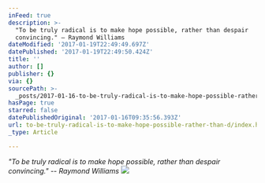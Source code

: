 ```yaml
---
inFeed: true
description: >-
  "To be truly radical is to make hope possible, rather than despair
  convincing." – Raymond Williams
dateModified: '2017-01-19T22:49:49.697Z'
datePublished: '2017-01-19T22:49:50.424Z'
title: ''
author: []
publisher: {}
via: {}
sourcePath: >-
  _posts/2017-01-16-to-be-truly-radical-is-to-make-hope-possible-rather-than-d.md
hasPage: true
starred: false
datePublishedOriginal: '2017-01-16T09:35:56.393Z'
url: to-be-truly-radical-is-to-make-hope-possible-rather-than-d/index.html
_type: Article

---
```

_"To be truly radical is to make hope possible, rather than despair convincing." -- Raymond Williams_
![](https://the-grid-user-content.s3-us-west-2.amazonaws.com/d8e71322-a3bc-422a-9349-c95d557f86d8.jpg)
